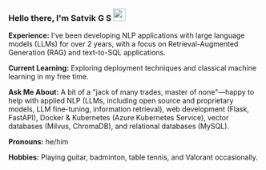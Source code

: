 ### Hello there, I'm Satvik G S  <img src="https://media.giphy.com/media/hvRJCLFzcasrR4ia7z/giphy.gif" width="25px">



**Experience:** I've been developing NLP applications with large language models (LLMs) for over 2 years, with a focus on Retrieval-Augmented Generation (RAG) and text-to-SQL applications.

**Current Learning:** Exploring deployment techniques and classical machine learning in my free time.

**Ask Me About:** A bit of a "jack of many trades, master of none"—happy to help with applied NLP (LLMs, including open source and proprietary models, LLM fine-tuning, information retrieval), web development (Flask, FastAPI), Docker & Kubernetes (Azure Kubernetes Service), vector databases (Milvus, ChromaDB), and relational databases (MySQL).

**Pronouns:** he/him

**Hobbies:** Playing guitar, badminton, table tennis, and Valorant occasionally.
